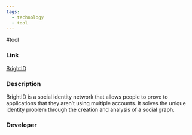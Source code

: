 ```yaml
---
tags:
  - technology
  - tool
---
```

#tool

### Link

[BrightID](https://www.brightid.org/)

### Description

BrightID is a social identity network that allows people to prove to applications that they aren’t using multiple accounts. It solves the unique identity problem through the creation and analysis of a social graph.

### Developer


